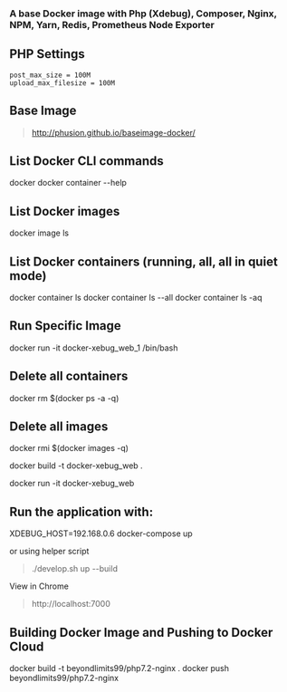 ### A base Docker image with Php (Xdebug), Composer, Nginx, NPM, Yarn, Redis, Prometheus Node Exporter

## PHP Settings
    post_max_size = 100M
    upload_max_filesize = 100M
    
## Base Image 
> http://phusion.github.io/baseimage-docker/

## List Docker CLI commands
docker
docker container --help

## List Docker images
docker image ls

## List Docker containers (running, all, all in quiet mode)
docker container ls
docker container ls --all
docker container ls -aq

## Run Specific Image
docker run -it docker-xebug_web_1 /bin/bash

## Delete all containers
docker rm $(docker ps -a -q)

## Delete all images
docker rmi $(docker images -q)

docker build -t docker-xebug_web . 

docker run -it docker-xebug_web

## Run the application with:
XDEBUG_HOST=192.168.0.6 docker-compose up

or using helper script
> ./develop.sh up --build

View in Chrome
> http://localhost:7000

## Building Docker Image and Pushing to Docker Cloud
docker build -t beyondlimits99/php7.2-nginx .
docker push beyondlimits99/php7.2-nginx